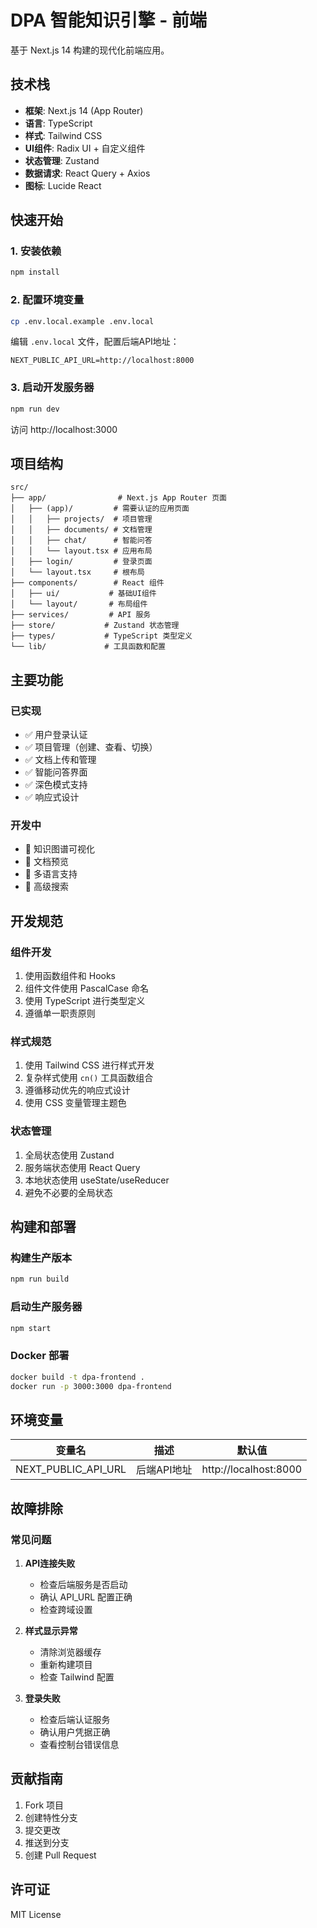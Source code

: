 # DPA 智能知识引擎 - 前端

基于 Next.js 14 构建的现代化前端应用。

## 技术栈

- **框架**: Next.js 14 (App Router)
- **语言**: TypeScript
- **样式**: Tailwind CSS
- **UI组件**: Radix UI + 自定义组件
- **状态管理**: Zustand
- **数据请求**: React Query + Axios
- **图标**: Lucide React

## 快速开始

### 1. 安装依赖

```bash
npm install
```

### 2. 配置环境变量

```bash
cp .env.local.example .env.local
```

编辑 `.env.local` 文件，配置后端API地址：

```
NEXT_PUBLIC_API_URL=http://localhost:8000
```

### 3. 启动开发服务器

```bash
npm run dev
```

访问 http://localhost:3000

## 项目结构

```
src/
├── app/                # Next.js App Router 页面
│   ├── (app)/         # 需要认证的应用页面
│   │   ├── projects/  # 项目管理
│   │   ├── documents/ # 文档管理
│   │   ├── chat/      # 智能问答
│   │   └── layout.tsx # 应用布局
│   ├── login/         # 登录页面
│   └── layout.tsx     # 根布局
├── components/        # React 组件
│   ├── ui/           # 基础UI组件
│   └── layout/       # 布局组件
├── services/         # API 服务
├── store/           # Zustand 状态管理
├── types/           # TypeScript 类型定义
└── lib/             # 工具函数和配置
```

## 主要功能

### 已实现

- ✅ 用户登录认证
- ✅ 项目管理（创建、查看、切换）
- ✅ 文档上传和管理
- ✅ 智能问答界面
- ✅ 深色模式支持
- ✅ 响应式设计

### 开发中

- 🚧 知识图谱可视化
- 🚧 文档预览
- 🚧 多语言支持
- 🚧 高级搜索

## 开发规范

### 组件开发

1. 使用函数组件和 Hooks
2. 组件文件使用 PascalCase 命名
3. 使用 TypeScript 进行类型定义
4. 遵循单一职责原则

### 样式规范

1. 使用 Tailwind CSS 进行样式开发
2. 复杂样式使用 `cn()` 工具函数组合
3. 遵循移动优先的响应式设计
4. 使用 CSS 变量管理主题色

### 状态管理

1. 全局状态使用 Zustand
2. 服务端状态使用 React Query
3. 本地状态使用 useState/useReducer
4. 避免不必要的全局状态

## 构建和部署

### 构建生产版本

```bash
npm run build
```

### 启动生产服务器

```bash
npm start
```

### Docker 部署

```bash
docker build -t dpa-frontend .
docker run -p 3000:3000 dpa-frontend
```

## 环境变量

| 变量名 | 描述 | 默认值 |
|--------|------|--------|
| NEXT_PUBLIC_API_URL | 后端API地址 | http://localhost:8000 |

## 故障排除

### 常见问题

1. **API连接失败**
   - 检查后端服务是否启动
   - 确认 API_URL 配置正确
   - 检查跨域设置

2. **样式显示异常**
   - 清除浏览器缓存
   - 重新构建项目
   - 检查 Tailwind 配置

3. **登录失败**
   - 检查后端认证服务
   - 确认用户凭据正确
   - 查看控制台错误信息

## 贡献指南

1. Fork 项目
2. 创建特性分支
3. 提交更改
4. 推送到分支
5. 创建 Pull Request

## 许可证

MIT License